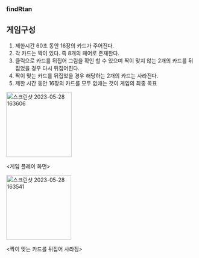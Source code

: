 ### findRtan
## 게임구성
1. 제한시간 60초 동안 16장의 카드가 주어진다.
2. 각 카드는 짝이 있다. 즉 8개의 페어로 존재한다.
3. 클릭으로 카드를 뒤집어 그림을 확인 할 수 있으며 짝이 맞지 않는 2개의 카드를 뒤집었을 경우 다시 뒤집어진다.
4. 짝이 맞는 카드를 뒤집었을 경우 해당하는 2개의 카드는 사라진다.
5. 제한 시간 동안 16장의 카드를 모두 없애는 것이 게임의 최종 목표



<img width="173" alt="스크린샷 2023-05-28 163606" src="https://github.com/Shyunju/findRtan/assets/71755508/9a835c02-cae7-4689-ba2c-1de21c24e64f">

<게임 플레이 화면>


<img width="172" alt="스크린샷 2023-05-28 163541" src="https://github.com/Shyunju/findRtan/assets/71755508/f1872ffb-c139-492b-b59d-e92ec46e934a">

<짝이 맞는 카드를 뒤집어 사라짐>
